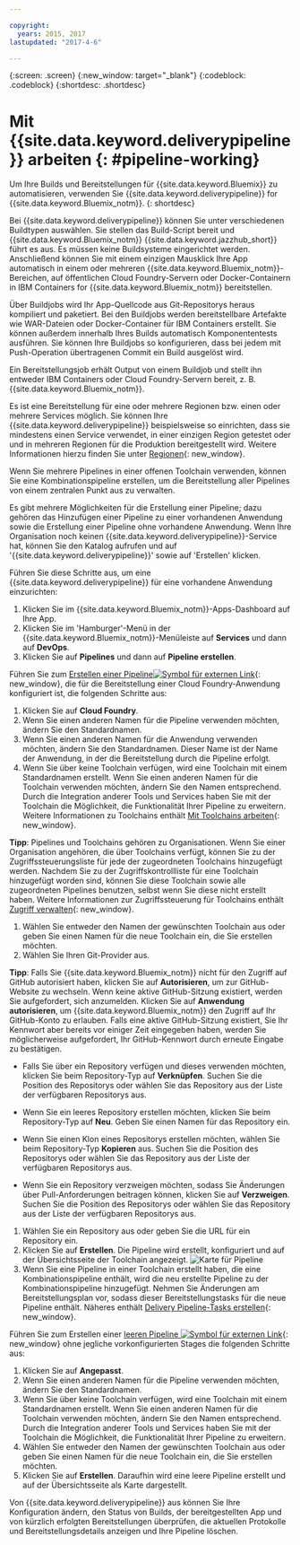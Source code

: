 ```yaml
---

copyright:
  years: 2015, 2017
lastupdated: "2017-4-6"

---
```



{:screen: .screen}
{:new_window: target="_blank"}
{:codeblock: .codeblock}
{:shortdesc: .shortdesc}

# Mit {{site.data.keyword.deliverypipeline}} arbeiten {: #pipeline-working}

Um Ihre Builds und Bereitstellungen für {{site.data.keyword.Bluemix}} zu automatisieren, verwenden Sie {{site.data.keyword.deliverypipeline}} for {{site.data.keyword.Bluemix_notm}}.
{: shortdesc}

Bei {{site.data.keyword.deliverypipeline}} können Sie unter verschiedenen Buildtypen auswählen. Sie stellen das Build-Script bereit und {{site.data.keyword.Bluemix_notm}} {{site.data.keyword.jazzhub_short}} führt es aus. Es müssen keine Buildsysteme eingerichtet werden. Anschließend können Sie mit einem einzigen Mausklick Ihre App automatisch in einem oder mehreren {{site.data.keyword.Bluemix_notm}}-Bereichen, auf öffentlichen Cloud Foundry-Servern oder Docker-Containern in IBM Containers for {{site.data.keyword.Bluemix_notm}} bereitstellen.

Über Buildjobs wird Ihr App-Quellcode aus Git-Repositorys heraus kompiliert und paketiert. Bei den Buildjobs werden bereitstellbare Artefakte wie WAR-Dateien oder Docker-Container für IBM Containers erstellt. Sie können außerdem innerhalb Ihres Builds automatisch Komponententests ausführen. Sie können Ihre Buildjobs so konfigurieren, dass bei jedem mit Push-Operation übertragenen Commit ein Build ausgelöst wird.

Ein Bereitstellungsjob erhält Output von einem Buildjob und stellt ihn entweder IBM Containers oder Cloud Foundry-Servern bereit, z. B. {{site.data.keyword.Bluemix_notm}}.

Es ist eine Bereitstellung für eine oder mehrere Regionen bzw. einen oder mehrere Services möglich. Sie können Ihre {{site.data.keyword.deliverypipeline}} beispielsweise so einrichten, dass sie mindestens einen Service verwendet, in einer einzigen Region getestet oder und in mehreren Regionen für die Produktion bereitgestellt wird. Weitere Informationen hierzu finden Sie unter [Regionen](/docs/overview/whatisbluemix.html#ov_intro_reg){: new_window}.

Wenn Sie mehrere Pipelines in einer offenen Toolchain verwenden, können Sie eine Kombinationspipeline erstellen, um die Bereitstellung aller Pipelines von einem zentralen Punkt aus zu verwalten. 

Es gibt mehrere Möglichkeiten für die Erstellung einer Pipeline; dazu gehören das Hinzufügen einer Pipeline zu einer vorhandenen Anwendung sowie die Erstellung einer Pipeline ohne vorhandene Anwendung. Wenn Ihre Organisation noch keinen {{site.data.keyword.deliverypipeline}}-Service hat, können Sie den Katalog aufrufen und auf '{{site.data.keyword.deliverypipeline}}' sowie auf 'Erstellen' klicken.

Führen Sie diese Schritte aus, um eine {{site.data.keyword.deliverypipeline}} für eine vorhandene Anwendung einzurichten:

1. Klicken Sie im {{site.data.keyword.Bluemix_notm}}-Apps-Dashboard auf Ihre App.
1. Klicken Sie im 'Hamburger'-Menü in der {{site.data.keyword.Bluemix_notm}}-Menüleiste auf **Services** und dann auf **DevOps**.
1. Klicken Sie auf **Pipelines** und dann auf **Pipeline erstellen**.

Führen Sie zum [Erstellen einer Pipeline![Symbol für externen Link](../../icons/launch-glyph.svg "Symbol für externen Link")](https://console.ng.bluemix.net/devops/pipelines/dashboard/create){: new_window}, die für die Bereitstellung einer Cloud Foundry-Anwendung konfiguriert ist, die folgenden Schritte aus: 

1. Klicken Sie auf **Cloud Foundry**.
1. Wenn Sie einen anderen Namen für die Pipeline verwenden möchten, ändern Sie den Standardnamen.
1. Wenn Sie einen anderen Namen für die Anwendung verwenden möchten, ändern Sie den Standardnamen. Dieser Name ist der Name der Anwendung, in der die Bereitstellung durch die Pipeline erfolgt.
1. Wenn Sie über keine Toolchain verfügen, wird eine Toolchain mit einem Standardnamen erstellt. Wenn Sie einen anderen Namen für die Toolchain verwenden möchten, ändern Sie den Namen entsprechend. Durch die Integration anderer Tools und Services haben Sie mit der Toolchain die Möglichkeit, die Funktionalität Ihrer Pipeline zu erweitern. Weitere Informationen zu Toolchains enthält [Mit Toolchains arbeiten](/docs/services/ContinuousDelivery/toolchains_working.html){: new_window}. 

 **Tipp**: Pipelines und Toolchains gehören zu Organisationen. Wenn Sie einer Organisation angehören, die über Toolchains verfügt, können Sie zu der Zugriffssteuerungsliste für jede der zugeordneten Toolchains hinzugefügt werden. Nachdem Sie zu der Zugriffskontrollliste für eine Toolchain hinzugefügt worden sind, können Sie diese Toolchain sowie alle zugeordneten Pipelines benutzen, selbst wenn Sie diese nicht erstellt haben. Weitere Informationen zur Zugriffssteuerung für Toolchains enthält [Zugriff verwalten](/docs/services/ContinuousDelivery/toolchains_using.html#managing_access){: new_window}. 

1. Wählen Sie entweder den Namen der gewünschten Toolchain aus oder geben Sie einen Namen für die neue Toolchain ein, die Sie erstellen möchten.
1. Wählen Sie Ihren Git-Provider aus. 

 **Tipp**: Falls Sie {{site.data.keyword.Bluemix_notm}} nicht für den Zugriff auf GitHub autorisiert haben, klicken Sie auf **Autorisieren**, um zur GitHub-Website zu wechseln. Wenn keine aktive GitHub-Sitzung existiert, werden Sie aufgefordert, sich anzumelden. Klicken Sie auf **Anwendung autorisieren**, um {{site.data.keyword.Bluemix_notm}} den Zugriff auf Ihr GitHub-Konto zu erlauben. Falls eine aktive GitHub-Sitzung existiert, Sie Ihr Kennwort aber bereits vor einiger Zeit eingegeben haben, werden Sie möglicherweise aufgefordert, Ihr GitHub-Kennwort durch erneute Eingabe zu bestätigen.

   * Falls Sie über ein Repository verfügen und dieses verwenden möchten, klicken Sie beim Repository-Typ auf **Verknüpfen**. Suchen Sie die Position des Repositorys oder wählen Sie das Repository aus der Liste der verfügbaren Repositorys aus.

   * Wenn Sie ein leeres Repository erstellen möchten, klicken Sie beim Repository-Typ auf **Neu**. Geben Sie einen Namen für das Repository ein.

   * Wenn Sie einen Klon eines Repositorys erstellen möchten, wählen Sie beim Repository-Typ **Kopieren** aus. Suchen Sie die Position des Repositorys oder wählen Sie das Repository aus der Liste der verfügbaren Repositorys aus.

   * Wenn Sie ein Repository verzweigen möchten, sodass Sie Änderungen über Pull-Anforderungen beitragen können, klicken Sie auf **Verzweigen**. Suchen Sie die Position des Repositorys oder wählen Sie das Repository aus der Liste der verfügbaren Repositorys aus.

1. Wählen Sie ein Repository aus oder geben Sie die URL für ein Repository ein. 
1. Klicken Sie auf **Erstellen**. Die Pipeline wird erstellt, konfiguriert und auf der Übersichtsseite der Toolchain angezeigt.
 ![Karte für Pipeline](images/cd_pipeline.png)
1. Wenn Sie eine Pipeline in einer Toolchain erstellt haben, die eine Kombinationspipeline enthält, wird die neu erstellte Pipeline zu der Kombinationspipeline hinzugefügt. Nehmen Sie Änderungen am Bereitstellungsplan vor, sodass dieser Bereitstellungstasks für die neue Pipeline enthält. Näheres enthält [Delivery Pipeline-Tasks erstellen](/docs/services/ContinuousDelivery/pipeline_deployment_plan.html#tasks_pipelineCD){: new_window}. 

Führen Sie zum Erstellen einer [leeren Pipeline ![Symbol für externen Link](../../icons/launch-glyph.svg "Symbol für externen Link")](https://console.ng.bluemix.net/devops/pipelines/dashboard/create){: new_window} ohne jegliche vorkonfigurierten Stages die folgenden Schritte aus: 

1. Klicken Sie auf **Angepasst**.
1. Wenn Sie einen anderen Namen für die Pipeline verwenden möchten, ändern Sie den Standardnamen.
1. Wenn Sie über keine Toolchain verfügen, wird eine Toolchain mit einem Standardnamen erstellt. Wenn Sie einen anderen Namen für die Toolchain verwenden möchten, ändern Sie den Namen entsprechend. Durch die Integration anderer Tools und Services haben Sie mit der Toolchain die Möglichkeit, die Funktionalität Ihrer Pipeline zu erweitern.
1. Wählen Sie entweder den Namen der gewünschten Toolchain aus oder geben Sie einen Namen für die neue Toolchain ein, die Sie erstellen möchten.
1. Klicken Sie auf **Erstellen**. Daraufhin wird eine leere Pipeline erstellt und auf der Übersichtsseite als Karte dargestellt. 

Von {{site.data.keyword.deliverypipeline}} aus können Sie Ihre Konfiguration ändern, den Status von Builds, der bereitgestellten App und von kürzlich erfolgten Bereitstellungen überprüfen, die aktuellen Protokolle und Bereitstellungsdetails anzeigen und Ihre Pipeline löschen.

